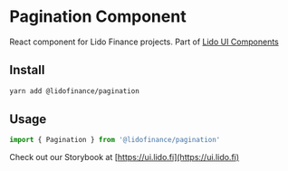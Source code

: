 # Pagination Component

React component for Lido Finance projects.
Part of [Lido UI Components](https://github.com/lidofinance/ui/#readme)

## Install

```bash
yarn add @lidofinance/pagination
```

## Usage

```ts
import { Pagination } from '@lidofinance/pagination'
```

Check out our Storybook at [https://ui.lido.fi](https://ui.lido.fi)
